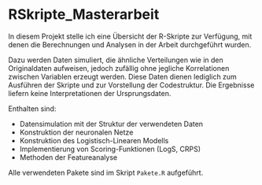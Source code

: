 # RSkripte_Masterarbeit

In diesem Projekt stelle ich eine Übersicht der R-Skripte zur Verfügung, mit denen die Berechnungen und Analysen in der Arbeit durchgeführt wurden.

Dazu werden Daten simuliert, die ähnliche Verteilungen wie in den Originaldaten aufweisen, jedoch zufällig ohne jegliche Korrelationen zwischen Variablen erzeugt werden.
Diese Daten dienen lediglich zum Ausführen der Skripte und zur Vorstellung der Codestruktur. Die Ergebnisse liefern keine Interpretationen der Ursprungsdaten.

Enthalten sind:

- Datensimulation mit der Struktur der verwendeten Daten
- Konstruktion der neuronalen Netze
- Konstruktion des Logistisch-Linearen Modells
- Implementierung von Scoring-Funktionen (LogS, CRPS)
- Methoden der Featureanalyse
  
Alle verwendeten Pakete sind im Skript `Pakete.R` aufgeführt.
